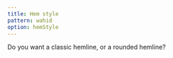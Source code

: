 ```yaml
---
title: Hem style
pattern: wahid
option: hemStyle
---
```


Do you want a classic hemline, or a rounded hemline?
